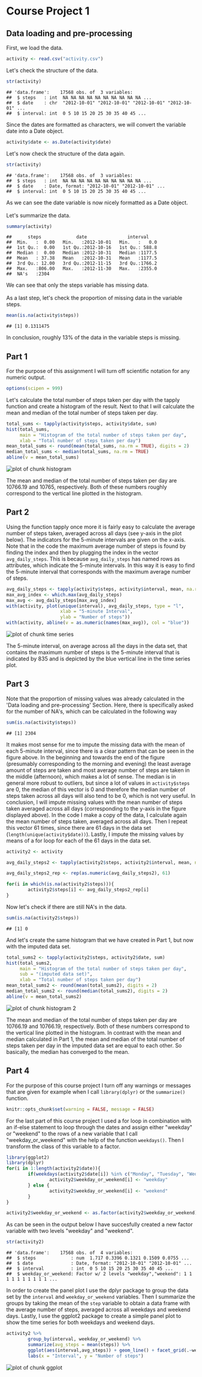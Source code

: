 # Course Project 1

## Data loading and pre-processing

First, we load the data.


``` r
activity <- read.csv("activity.csv")
```

Let's check the structure of the data.


``` r
str(activity)
```

```
## 'data.frame':	17568 obs. of  3 variables:
##  $ steps   : int  NA NA NA NA NA NA NA NA NA NA ...
##  $ date    : chr  "2012-10-01" "2012-10-01" "2012-10-01" "2012-10-01" ...
##  $ interval: int  0 5 10 15 20 25 30 35 40 45 ...
```

Since the dates are formatted as characters,
we will convert the variable date into a Date object.


``` r
activity$date <- as.Date(activity$date)
```

Let's now check the structure of the data again.


``` r
str(activity)
```

```
## 'data.frame':	17568 obs. of  3 variables:
##  $ steps   : int  NA NA NA NA NA NA NA NA NA NA ...
##  $ date    : Date, format: "2012-10-01" "2012-10-01" ...
##  $ interval: int  0 5 10 15 20 25 30 35 40 45 ...
```

As we can see the date variable is now nicely formatted as a Date object.  
<br>
Let's summarize the data.


``` r
summary(activity)
```

```
##      steps             date               interval     
##  Min.   :  0.00   Min.   :2012-10-01   Min.   :   0.0  
##  1st Qu.:  0.00   1st Qu.:2012-10-16   1st Qu.: 588.8  
##  Median :  0.00   Median :2012-10-31   Median :1177.5  
##  Mean   : 37.38   Mean   :2012-10-31   Mean   :1177.5  
##  3rd Qu.: 12.00   3rd Qu.:2012-11-15   3rd Qu.:1766.2  
##  Max.   :806.00   Max.   :2012-11-30   Max.   :2355.0  
##  NA's   :2304
```

We can see that only the steps variable has missing data.  
<br>
As a last step, let's check the proportion of missing data in the variable steps.


``` r
mean(is.na(activity$steps))
```

```
## [1] 0.1311475
```

In conclusion, roughly 13% of the data in the variable steps is missing. 

## Part 1

For the purpose of this assignment I will turn off scientific notation for any numeric output.

``` r
options(scipen = 999)
```

Let's calculate the total number of steps taken per day with the tapply function and create a histogram of the result. Next to that I will calculate the mean and median of the total number of steps taken per day.

``` r
total_sums <- tapply(activity$steps, activity$date, sum)
hist(total_sums,
     main = "Histogram of the total number of steps taken per day",
     xlab = "Total number of steps taken per day")
mean_total_sums <- round(mean(total_sums, na.rm = TRUE), digits = 2)
median_total_sums <- median(total_sums, na.rm = TRUE)
abline(v = mean_total_sums)
```

![plot of chunk histogram](figure/histogram-1.png)

The mean and median of the total number of steps taken per day are 10766.19 and 10765, respectively. Both of these numbers roughly correspond to the vertical line plotted in the histogram.

## Part 2

Using the function tapply once more it is fairly easy to calculate the average number of steps taken, averaged across all days (see y-axis in the plot below). The indicators for the 5-minute intervals are given on the x-axis. Note that in the code the maximum average number of steps is found by finding the index and then by plugging the index in the vector `avg_daily_steps`. This is because `avg_daily_steps` has named rows as attributes, which indicate the 5-minute intervals. In this way it is easy to find the 5-minute interval that corresponds with the maximum average number of steps.


``` r
avg_daily_steps <- tapply(activity$steps, activity$interval, mean, na.rm = TRUE)
max_avg_index <- which.max(avg_daily_steps)
max_avg <- avg_daily_steps[max_avg_index]
with(activity, plot(unique(interval), avg_daily_steps, type = "l",
                    xlab = "5-minute Interval",
                    ylab = "Number of steps"))
with(activity, abline(v = as.numeric(names(max_avg)), col = "blue"))
```

![plot of chunk time series](figure/time%20series-1.png)

The 5-minute interval, on average across all the days in the data set, that contains the maximum number of steps is the 5-minute interval that is indicated by 835 and is depicted by the blue vertical line in the time series plot.

## Part 3

Note that the proportion of missing values was already calculated in the 'Data loading and pre-processing' Section. Here, there is specifically asked for the number of NA's, which can be calculated in the following way


``` r
sum(is.na(activity$steps))
```

```
## [1] 2304
```

It makes most sense for me to impute the missing data with the mean of each 5-minute interval, since there is a clear pattern that can be seen in the figure above. In the beginning and towards the end of the figure (presumably corresponding to the morning and evening) the least average amount of steps are taken and most average number of steps are taken in the middle (afternoon), which makes a lot of sense. The median is in general more robust to outliers, but since a lot of values in `activity$steps` are 0, the median of this vector is 0 and therefore the median number of steps taken across all days will also tend to be 0, which is not very useful. In conclusion, I will impute missing values with the mean number of steps taken averaged across all days (corresponding to the y-axis in the figure displayed above). In the code I make a copy of the data, I calculate again the mean number of steps taken, averaged across all days. Then I repeat this vector 61 times, since there are 61 days in the data set (`length(unique(activity$date))`). Lastly, I impute the missing values by means of a for loop for each of the 61 days in the data set.


``` r
activity2 <- activity

avg_daily_steps2 <- tapply(activity2$steps, activity2$interval, mean, na.rm = TRUE)

avg_daily_steps2_rep <- rep(as.numeric(avg_daily_steps2), 61)

for(i in which(is.na(activity2$steps))){
        activity2$steps[i] <- avg_daily_steps2_rep[i]
}
```

Now let's check if there are still NA's in the data.


``` r
sum(is.na(activity2$steps))
```

```
## [1] 0
```
And let's create the same histogram that we have created in Part 1, but now with the imputed data set.


``` r
total_sums2 <- tapply(activity2$steps, activity2$date, sum)
hist(total_sums2,
     main = "Histogram of the total number of steps taken per day",
     sub = "(imputed data set)",
     xlab = "Total number of steps taken per day")
mean_total_sums2 <- round(mean(total_sums2), digits = 2)
median_total_sums2 <- round(median(total_sums2), digits = 2)
abline(v = mean_total_sums2)
```

![plot of chunk histogram 2](figure/histogram%202-1.png)
  
The mean and median of the total number of steps taken per day are 10766.19 and 10766.19, respectively. Both of these numbers correspond to the vertical line plotted in the histogram. In contrast with the mean and median calculated in Part 1, the mean and median of the total number of steps taken per day in the imputed data set are equal to each other. So basically, the median has converged to the mean.

## Part 4
For the purpose of this course project I turn off any warnings or messages that
are given for example when I call `library(dplyr)` or the `summarize()` function.

``` r
knitr::opts_chunk$set(warning = FALSE, message = FALSE) 
```

For the last part of this course project I used a for loop in combination with an if-else statement to loop through the dates and assign either "weekday" or "weekend" to the rows of a new variable that I call "weekday_or_weekend" with the help of the function `weekdays()`. Then I transform the class of this variable to a factor.


``` r
library(ggplot2)
library(dplyr)
for(i in 1:length(activity2$date)){
        if(weekdays(activity2$date[i]) %in% c("Monday", "Tuesday", "Wednesday", "Thursday", "Friday")){
                activity2$weekday_or_weekend[i] <- "weekday"
        } else {
                activity2$weekday_or_weekend[i] <- "weekend"
        }
}

activity2$weekday_or_weekend <- as.factor(activity2$weekday_or_weekend)
```
As can be seen in the output below I have succesfully created a new factor variable with two levels "weekday" and "weekend".


``` r
str(activity2)
```

```
## 'data.frame':	17568 obs. of  4 variables:
##  $ steps             : num  1.717 0.3396 0.1321 0.1509 0.0755 ...
##  $ date              : Date, format: "2012-10-01" "2012-10-01" ...
##  $ interval          : int  0 5 10 15 20 25 30 35 40 45 ...
##  $ weekday_or_weekend: Factor w/ 2 levels "weekday","weekend": 1 1 1 1 1 1 1 1 1 1 ...
```
In order to create the panel plot I use the dplyr package to group the data set by the `interval` and `weekday_or_weekend` variables. Then I summarize the groups by taking the mean of the `step` variable to obtain a data frame with the average number of steps, averaged across all weekdays and weekend days. Lastly, I use the ggplot2 package to create a simple panel plot to show the time series for both weekdays and weekend days.


``` r
activity2 %>% 
        group_by(interval, weekday_or_weekend) %>% 
        summarize(avg_steps = mean(steps)) %>%
        ggplot(aes(interval,avg_steps)) + geom_line() + facet_grid(.~weekday_or_weekend) +
        labs(x = "Interval", y = "Number of steps")
```

![plot of chunk ggplot](figure/ggplot-1.png)
